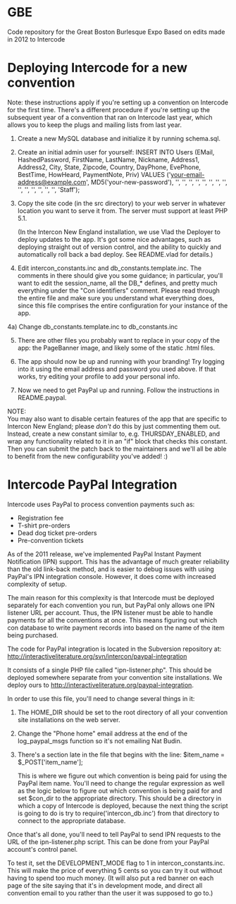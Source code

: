 GBE
===

Code repository for the Great Boston Burlesque Expo
Based on edits made in 2012 to Intercode

Deploying Intercode for a new convention
========================================

Note: these instructions apply if you're setting up a convention on Intercode
for the first time.  There's a different procedure if you're setting up the
subsequent year of a convention that ran on Intercode last year, which allows
you to keep the plugs and mailing lists from last year.

1) Create a new MySQL database and initialize it by running schema.sql.

2) Create an initial admin user for yourself:
   INSERT INTO Users (EMail, HashedPassword, FirstName, LastName, Nickname, 
                      Address1, Address2, City, State, Zipcode, Country, 
                      DayPhone, EvePhone, BestTime, HowHeard, PaymentNote, 
                      Priv)
   VALUES            ('your-email-address@example.com', 
                      MD5('your-new-password'),
                      '', '', '', '', '', '', '', '', '', '', '', '', '',
                      '', 'Staff');
                      
3) Copy the site code (in the src directory) to your web server in whatever 
   location you want to serve it from.  The server must support at least 
   PHP 5.1.
   
   (In the Intercon New England installation, we use Vlad the Deployer to
   deploy updates to the app.  It's got some nice advantages, such as
   deploying straight out of version control, and the ability to quickly and
   automatically roll back a bad deploy.  See README.vlad for details.)
   
4) Edit intercon_constants.inc and db_constants.template.inc.  The comments in there should give 
   you some guidance; in particular, you'll want to edit the session_name, all the
   DB_* defines, and pretty much everything under the "Con identifiers"
   comment.  Please read through the entire file and make sure you understand
   what everything does, since this file comprises the entire configuration
   for your instance of the app.
   
4a) Change db_constants.template.inc to db_constants.inc
   
5) There are other files you probably want to replace in your copy of the
   app: the PageBanner image, and likely some of the static .html files.
   
6) The app should now be up and running with your branding!  Try logging into
   it using the email address and password you used above.  If that works,
   try editing your profile to add your personal info.
   
7) Now we need to get PayPal up and running.  Follow the instructions in
   README.paypal.

NOTE:   
You may also want to disable certain features of the app that are
specific to Intercon New England; please _don't_ do this by just
commenting them out.  Instead, create a new constant similar to, e.g.
THURSDAY_ENABLED, and wrap any functionality related to it in an "if"
block that checks this constant.  Then you can submit the patch back
to the maintainers and we'll all be able to benefit from the new
configurability you've added! :)

Intercode PayPal Integration
============================

Intercode uses PayPal to process convention payments such as:

* Registration fee
* T-shirt pre-orders
* Dead dog ticket pre-orders
* Pre-convention tickets

As of the 2011 release, we've implemented PayPal Instant Payment Notification
(IPN) support.  This has the advantage of much greater reliability than the
old link-back method, and is easier to debug issues with using PayPal's
IPN integration console.  However, it does come with increased complexity of
setup.

The main reason for this complexity is that Intercode must be deployed 
separately for each convention you run, but PayPal only allows one IPN
listener URL per account.  Thus, the IPN listener must be able to handle
payments for all the conventions at once.  This means figuring out which 
con database to write payment records into based on the name of the item being
purchased.

The code for PayPal integration is located in the Subversion repository at:
http://interactiveliterature.org/svn/intercon/paypal-integration

It consists of a single PHP file called "ipn-listener.php".  This should be
deployed somewhere separate from your convention site installations.  We
deploy ours to http://interactiveliterature.org/paypal-integration.

In order to use this file, you'll need to change several things in it:

1) The HOME_DIR should be set to the root directory of all your convention
   site installations on the web server.
   
2) Change the "Phone home" email address at the end of the log_paypal_msgs
   function so it's not emailing Nat Budin.
   
3) There's a section late in the file that begins with the line:
   $item_name = $_POST['item_name'];
   
   This is where we figure out which convention is being paid for using the
   PayPal item name.  You'll need to change the regular expression as well
   as the logic below to figure out which convention is being paid for and
   set $con_dir to the appropriate directory.  This should be a directory
   in which a copy of Intercode is deployed, because the next thing the
   script is going to do is try to require('intercon_db.inc') from that
   directory to connect to the appropriate database.

Once that's all done, you'll need to tell PayPal to send IPN requests to
the URL of the ipn-listener.php script.  This can be done from your PayPal
account's control panel.

To test it, set the DEVELOPMENT_MODE flag to 1 in intercon_constants.inc.
This will make the price of everything 5 cents so you can try it out
without having to spend too much money.  (It will also put a red banner on
each page of the site saying that it's in development mode, and direct all
convention email to you rather than the user it was supposed to go to.)
